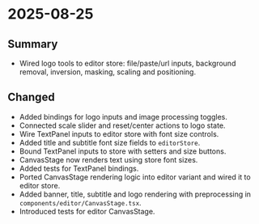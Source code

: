 # 2025-08-25

## Summary
- Wired logo tools to editor store: file/paste/url inputs, background removal, inversion, masking, scaling and positioning.

## Changed
- Added bindings for logo inputs and image processing toggles.
- Connected scale slider and reset/center actions to logo state.
- Wire TextPanel inputs to editor store with font size controls.
- Added title and subtitle font size fields to `editorStore`.
- Bound TextPanel inputs to store with setters and size buttons.
- CanvasStage now renders text using store font sizes.
- Added tests for TextPanel bindings.
- Ported CanvasStage rendering logic into editor variant and wired it to editor store.
- Added banner, title, subtitle and logo rendering with preprocessing in `components/editor/CanvasStage.tsx`.
- Introduced tests for editor CanvasStage.
